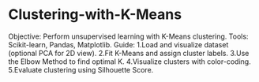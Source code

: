 # Clustering-with-K-Means
Objective: Perform unsupervised learning with K-Means clustering.
Tools: Scikit-learn, Pandas, Matplotlib.
Guide: 
1.Load and visualize dataset (optional PCA for 2D view). 2.Fit K-Means and assign cluster labels.
3.Use the Elbow Method to find optimal K.
4.Visualize clusters with color-coding.
5.Evaluate clustering using Silhouette Score.
